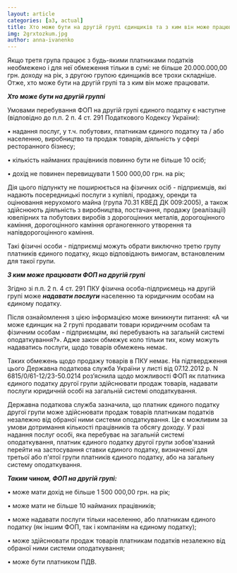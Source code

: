 ```yaml
---
layout: article
categories: [a3, actual]
title: Хто може бути на другій групі єдинщиків та з ким він може працювати
img: 2grxtozkum.jpg
author: anna-ivanenko
--- 
```

Якщо третя група працює з будь-якими платниками податків необмежено і для неї обмеження тільки в сумі: не більше 20.000.000,00 грн. доходу на рік, з другою групою єдинщиків все трохи складніше. Отже, хто може бути на другій групі та з ким він може працювати. 

***Хто може бути на другій группі***

Умовами перебування ФОП на другій групі єдиного податку є наступне (відповідно до п.п. 2 п. 4 ст. 291 Податкового Кодексу України):

• надання послуг, у т.ч. побутових, платникам єдиного податку та / або населенню, виробництво та продаж товарів, діяльність у сфері ресторанного бізнесу;

• кількість найманих працівників повинно бути не більше 10 осіб;

• дохід не повинен перевищувати 1 500 000,00 грн. на рік;

Дія цього підпункту не поширюється на фізичних осіб - підприємців, які надають посередницькі послуги з купівлі, продажу, оренди та оцінювання нерухомого майна (група 70.31 КВЕД ДК 009:2005), а також здійснюють діяльність з виробництва, постачання, продажу (реалізації) ювелірних та побутових виробів з дорогоцінних металів, дорогоцінного каміння, дорогоцінного каміння органогенного утворення та напівдорогоцінного каміння.

Такі фізичні особи - підприємці можуть обрати виключно третю групу платників єдиного податку, якщо відповідають вимогам, встановленим для такої групи.

***З ким може працювати ФОП на другій групі***

Згідно зі  п.п. 2 п. 4 ст. 291 ПКУ  фізична особа-підприємець на другій групі може ***надавати послуги*** населенню та юридичним особам на єдиному податку.

Після ознайомлення з цією інформацією може виникнути питання: «А чи може єдинщик на 2 групі продавати товари юридичним особам та фізичним особам - підприємцям, які перебувають на загальній системі оподаткування?». Адже закон обмежує коло тільки тих, кому можуть надаватись послуги, щодо товарів обмежень немає. 

Таких обмежень щодо продажу товарів в ПКУ немає. На підтвердження цього Державна податкова служба України у листі від 07.12.2012 р. N 6815/0/61-12/23-50.0214 роз’яснила щодо можливості ФОП як платника єдиного податку другої групи здійснювати продаж товарів, надавати послуги юридичній особі на загальній системі оподаткування.

Державна податкова служба зазначила, що платник єдиного податку другої групи може здійснювати продаж товарів платникам податків незалежно від обраної ними системи оподаткування. Це є можливим за умови дотримання кількості працівників та обсягу доходу.
У разі надання послуг особі, яка перебуває на загальній системі оподаткування, платник єдиного податку другої групи зобов'язаний перейти на застосування ставки єдиного податку, визначеної для третьої або п'ятої групи платників єдиного податку, або на загальну систему оподаткування.

***Таким чином, ФОП на другій групі:***

•	може мати дохід не більше 1 500 000,00 грн. на рік;

•	може мати не більше 10 найманих працівників;

•	може надавати послуги тільки населенню, або платникам єдиного податку (як іншим ФОП, так і компаніям на єдиному податку);

•	може здійснювати продаж товарів платникам податків незалежно від обраної ними системи оподаткування;

•	може бути платником ПДВ.


